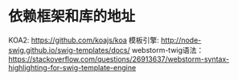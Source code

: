# 依赖框架和库的地址
KOA2: https://github.com/koajs/koa
模板引擎: http://node-swig.github.io/swig-templates/docs/
webstorm-twig语法：https://stackoverflow.com/questions/26913637/webstorm-syntax-highlighting-for-swig-template-engine
